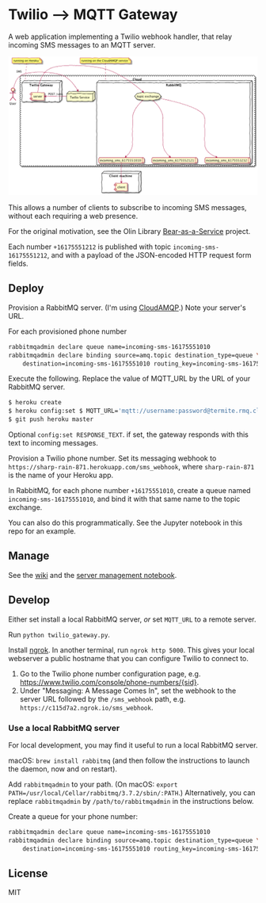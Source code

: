 # Twilio ⟶ MQTT Gateway

A web application implementing a Twilio webhook handler, that relay incoming SMS
messages to an MQTT server.

![](./docs/network-diagram.png)

This allows a number of clients to subscribe to incoming SMS messages, without
each requiring a web presence.

For the original motivation, see the Olin Library
[Bear-as-a-Service](https://github.com/olinlibrary/bear-as-a-service) project.

Each number `+16175551212` is published with topic `incoming-sms-16175551212`,
and with a payload of the JSON-encoded HTTP request form fields.

## Deploy

Provision a RabbitMQ server. (I'm using
[CloudAMQP](https://www.cloudamqp.com).) Note your server's URL.

For each provisioned phone number

```bash
rabbitmqadmin declare queue name=incoming-sms-16175551010
rabbitmqadmin declare binding source=amq.topic destination_type=queue \
    destination=incoming-sms-16175551010 routing_key=incoming-sms-16175551010
```

Execute the following. Replace the value of MQTT_URL by the URL of your
RabbitMQ server.

```bash
$ heroku create
$ heroku config:set $ MQTT_URL='mqtt://username:password@termite.rmq.cloudamqp.com:1883/vhost'
$ git push heroku master
```

Optional `config:set RESPONSE_TEXT`. if set, the gateway responds with this
text to incoming messages.

Provision a Twilio phone number. Set its messaging webhook to `https://sharp-rain-871.herokuapp.com/sms_webhook`, where `sharp-rain-871`
is the name of your Heroku app.

In RabbitMQ, for each phone number `+16175551010`, create a queue named
`incoming-sms-16175551010`, and bind it with that same name to the topic
exchange.

You can also do this programmatically. See the Jupyter notebook in this repo
for an example.

## Manage

See the [wiki](https://github.com/olin-build/twilio-mqtt-gateway/wiki/Runbook) and the [server management notebook](./Server%20Management%20Recipes.ipynb).

## Develop

Either set install a local RabbitMQ server, *or* set `MQTT_URL` to a remote
server.

Run `python twilio_gateway.py`.

Install [ngrok](https://ngrok.com). In another terminal, run
`ngrok http 5000`. This gives your local webserver a public hostname that you
can configure Twilio to connect to.

1. Go to the Twilio phone number configuration page, e.g. <https://www.twilio.com/console/phone-numbers/{sid}>.
2. Under "Messaging: A Message Comes In", set the webhook to the server URL
   followed by the `/sms_webhook` path, e.g.
   `https://c115d7a2.ngrok.io/sms_webhook`.

### Use a local RabbitMQ server

For local development, you may find it useful to run a local RabbitMQ server.

macOS: `brew install rabbitmq` (and then follow the instructions to launch the
daemon, now and on restart).

Add `rabbitmqadmin` to your path. (On macOS: `export
PATH=/usr/local/Cellar/rabbitmq/3.7.2/sbin/:PATH`.) Alternatively, you can
replace `rabbitmqadmin` by `/path/to/rabbitmqadmin` in the instructions below.

Create a queue for your phone number:

```bash
rabbitmqadmin declare queue name=incoming-sms-16175551010
rabbitmqadmin declare binding source=amq.topic destination_type=queue \
    destination=incoming-sms-16175551010 routing_key=incoming-sms-16175551010
```
## License

MIT
